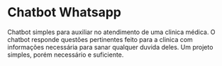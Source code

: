 # Chatbot Whatsapp

Chatbot simples para auxiliar no atendimento de uma clinica médica. O chatbot responde questões pertinentes feito para a clinica com informações necessária para sanar qualquer duvida deles. Um projeto simples, porém necessário e suficiente.
